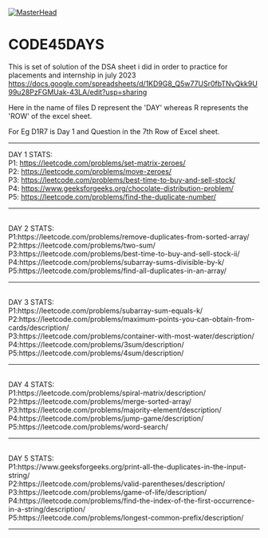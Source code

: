 [![MasterHead](https://camo.githubusercontent.com/5ddf73ad3a205111cf8c686f687fc216c2946a75005718c8da5b837ad9de78c9/68747470733a2f2f7468756d62732e6766796361742e636f6d2f4576696c4e657874446576696c666973682d736d616c6c2e676966)](https://matias.ma/nsfw/)

# CODE45DAYS
This is set of solution of the DSA sheet i did in order to practice for placements and internship in july 2023
https://docs.google.com/spreadsheets/d/1KD9G8_Q5w77USr0fbTNvQkk9U99u28PzFGMUak-43LA/edit?usp=sharing

Here in the name of files D represent the 'DAY' whereas R represents the 'ROW' of the excel sheet.

For Eg D1R7 is Day 1 and Question in the 7th Row of Excel sheet. <br>
<hr>

DAY 1 STATS: <br>
P1: https://leetcode.com/problems/set-matrix-zeroes/ <br>
P2: https://leetcode.com/problems/move-zeroes/ <br>
P3: https://leetcode.com/problems/best-time-to-buy-and-sell-stock/ <br>
P4: https://www.geeksforgeeks.org/chocolate-distribution-problem/ <br>
P5: https://leetcode.com/problems/find-the-duplicate-number/ <br>
<hr><br>
DAY 2 STATS: <br>
P1:https://leetcode.com/problems/remove-duplicates-from-sorted-array/ <br>
P2:https://leetcode.com/problems/two-sum/ <br>
P3:https://leetcode.com/problems/best-time-to-buy-and-sell-stock-ii/ <br>
P4:https://leetcode.com/problems/subarray-sums-divisible-by-k/ <br>
P5:https://leetcode.com/problems/find-all-duplicates-in-an-array/ <br>
<hr><br>
DAY 3 STATS: <br>
P1:https://leetcode.com/problems/subarray-sum-equals-k/ <br>
P2:https://leetcode.com/problems/maximum-points-you-can-obtain-from-cards/description/ <br>
P3:https://leetcode.com/problems/container-with-most-water/description/ <br>
P4:https://leetcode.com/problems/3sum/description/ <br>
P5:https://leetcode.com/problems/4sum/description/  <br>
<hr><br>
DAY 4 STATS: <br>
P1:https://leetcode.com/problems/spiral-matrix/description/ <br>
P2:https://leetcode.com/problems/merge-sorted-array/ <br>
P3:https://leetcode.com/problems/majority-element/description/ <br>
P4:https://leetcode.com/problems/jump-game/description/ <br>
P5:https://leetcode.com/problems/word-search/ <br>
<hr><br>
DAY 5 STATS: <br>
P1:https://www.geeksforgeeks.org/print-all-the-duplicates-in-the-input-string/ <br>
P2:https://leetcode.com/problems/valid-parentheses/description/ <br>
P3:https://leetcode.com/problems/game-of-life/description/ <br>
P4:https://leetcode.com/problems/find-the-index-of-the-first-occurrence-in-a-string/description/ <br>
P5:https://leetcode.com/problems/longest-common-prefix/description/ <br>
<hr>
